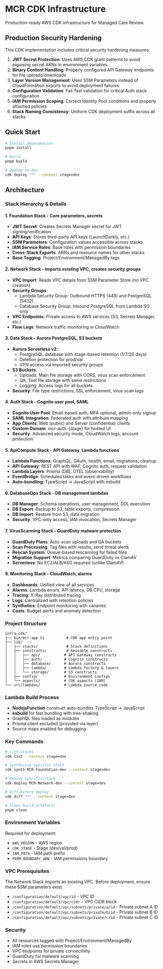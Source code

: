 # MCR CDK Infrastructure

Production-ready AWS CDK infrastructure for Managed Care Review.

## Production Security Hardening

This CDK implementation includes critical security hardening measures:

1. **JWT Secret Protection**: Uses AWS CDK grant patterns to avoid exposing secret ARNs in environment variables
2. **Binary Content Handling**: Properly configured API Gateway endpoints for file uploads/downloads
3. **Layer Version Management**: Uses SSM Parameters instead of CloudFormation exports to avoid deployment failures
4. **Configuration Validation**: Fail-fast validation for critical Auth stack configuration
5. **IAM Permission Scoping**: Correct Identity Pool conditions and properly attached policies
6. **Stack Naming Consistency**: Uniform CDK deployment suffix across all stacks

## Quick Start

```bash
# Install dependencies
pnpm install

# Build
pnpm build

# Deploy to dev
cdk deploy "*" --context stage=dev
```

## Architecture

### Stack Hierarchy & Details

#### 1. **Foundation Stack** - Core parameters, secrets
- **JWT Secret**: Creates Secrets Manager secret for JWT signing/verification
- **API Keys**: Stores third-party API keys (LaunchDarkly, etc.)
- **SSM Parameters**: Configuration values accessible across stacks
- **IAM Service Roles**: Base roles with permission boundaries
- **Cross-Stack Exports**: ARNs and resource names for other stacks
- **Base Tagging**: Project/Environment/ManagedBy tags

#### 2. **Network Stack** - Imports existing VPC, creates security groups
- **VPC Import**: Reads VPC details from SSM Parameter Store (no VPC creation)
- **Security Groups**:
  - Lambda Security Group: Outbound HTTPS (443) and PostgreSQL (5432)
  - Database Security Group: Inbound PostgreSQL from Lambda SG only
- **VPC Endpoints**: Private access to AWS services (S3, Secrets Manager, etc.)
- **Flow Logs**: Network traffic monitoring in CloudWatch

#### 3. **Data Stack** - Aurora PostgreSQL, S3 buckets
- **Aurora Serverless v2**: 
  - PostgreSQL database with stage-based retention (1/7/30 days)
  - Deletion protection for prod/val
  - VPN access via imported security groups
- **S3 Buckets**:
  - Uploads: Main file storage with CORS, virus scan enforcement
  - QA: Test file storage with same restrictions
  - Logging: Access logs for all buckets
- **Security**: File type restrictions, SSL enforcement, virus scan tags

#### 4. **Auth Stack** - Cognito user pool, SAML
- **Cognito User Pool**: Email-based auth, MFA optional, admin-only signup
- **SAML Integration**: Federated auth with attribute mapping
- **App Clients**: Web (public) and Server (confidential) clients
- **Custom Domain**: mcr-auth-{stage} for hosted UI
- **Security**: Advanced security mode, CloudWatch logs, account protection

#### 5. **ApiCompute Stack** - API Gateway, Lambda functions
- **Lambda Functions**: GraphQL, OAuth, health, email, migrations, cleanup
- **API Gateway**: REST API with WAF, Cognito auth, request validation
- **Lambda Layers**: Prisma (DB), OTEL (observability)
- **EventBridge**: Scheduled tasks and event-driven workflows
- **Auto-bundling**: TypeScript → JavaScript with esbuild

#### 6. **DatabaseOps Stack** - DB management lambdas
- **DB Manager**: Schema operations, user management, DDL execution
- **DB Export**: Backup to S3, table exports, compression
- **DB Import**: Restore from S3, data migration
- **Security**: VPC-only access, IAM invocation, Secrets Manager

#### 7. **VirusScanning Stack** - GuardDuty malware protection
- **GuardDuty Plans**: Auto-scan uploads and QA buckets
- **Scan Processing**: Tag files with results, send threat alerts
- **Rescan System**: Queue-based rescanning for failed files
- **Migration Support**: Metrics comparing GuardDuty vs ClamAV
- **Serverless**: No EC2/ALB/ASG required (unlike ClamAV)

#### 8. **Monitoring Stack** - CloudWatch, alarms
- **Dashboards**: Unified view of all services
- **Alarms**: Lambda errors, API latency, DB CPU, storage
- **Tracing**: X-Ray distributed tracing
- **Logs**: Centralized with retention policies
- **Synthetics**: Endpoint monitoring with canaries
- **Costs**: Budget alerts and anomaly detection

### Project Structure
```
infra-cdk/
├── bin/mcr-app.ts          # CDK app entry point
├── lib/
│   ├── stacks/             # Stack definitions  
│   ├── constructs/         # Reusable constructs
│   │   ├── api/           # API Gateway constructs
│   │   ├── auth/          # Cognito constructs
│   │   ├── database/      # Aurora constructs
│   │   ├── lambda/        # Lambda factory & layers
│   │   └── storage/       # S3 constructs
│   ├── config/            # Environment configs
│   └── aspects/           # CDK aspects (IAM)
└── src/lambdas/           # Lambda source code
```

### Lambda Build Process
- **NodejsFunction** construct auto-bundles TypeScript → JavaScript
- **esbuild** for fast bundling with tree-shaking
- GraphQL files loaded as modules
- Prisma client excluded (provided via layer)
- Source maps enabled for debugging

### Key Commands
```bash
# List stacks
cdk list --context stage=dev

# Synthesize specific stack
cdk synth MCR-Foundation-dev --context stage=dev

# Deploy specific stack
cdk deploy MCR-Network-dev --context stage=dev

# Diff before deploy
cdk diff "*" --context stage=dev

# Clean build artifacts
pnpm clean
```

### Environment Variables
Required for deployment:
- `AWS_REGION` - AWS region
- `CDK_STAGE` - Stage (dev/val/prod)
- `IAM_PATH` - IAM path prefix
- `PERM_BOUNDARY_ARN` - IAM permissions boundary

### VPC Prerequisites
The Network Stack imports an existing VPC. Before deployment, ensure these SSM parameters exist:
- `/configuration/default/vpc/id` - VPC ID
- `/configuration/default/vpc/cidr` - VPC CIDR block
- `/configuration/default/vpc/subnets/private/a/id` - Private subnet A ID
- `/configuration/default/vpc/subnets/private/b/id` - Private subnet B ID
- `/configuration/default/vpc/subnets/private/c/id` - Private subnet C ID

### Security
- All resources tagged with Project/Environment/ManagedBy
- IAM roles use permission boundaries
- VPC endpoints for private connectivity
- GuardDuty for malware scanning
- Secrets in AWS Secrets Manager